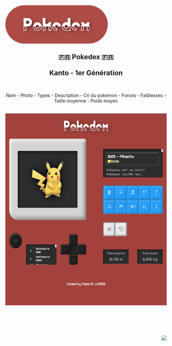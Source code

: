 <div align="center" style="display: flex">
  <img height="120px" src="./src/assets/readme_title.png" alt="Pokedex Logo" />
</div>

<div align="center">

  ## 🇫🇷 Pokedex 🇫🇷  <br><br>  Kanto - 1er Génération
  
</div>

<br>


<div align="center" display="inline-block">
  <p>Nom - Photo - Types - Description - Cri du pokémon - Forces - Faiblesses - Taille moyenne - Poids moyen </p>

  <br>
  
  <img align="center" width="600px" height="600px" src="./src/assets/PokedexPika.jpg" alt="Pokedex avec pikachu" /> 
</div>


<br><br>


##

<br>

<img align="right" src="https://badgen.net/badge/Made with ❤️ by/Fabio R. Lopes/AD4B46?icon=" />
